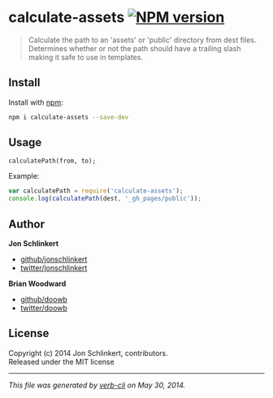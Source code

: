 # calculate-assets [![NPM version](https://badge.fury.io/js/calculate-assets.png)](http://badge.fury.io/js/calculate-assets)

> Calculate the path to an 'assets' or 'public' directory from dest files. Determines whether or not the path should have a trailing slash making it safe to use in templates.

## Install
Install with [npm](npmjs.org):

```bash
npm i calculate-assets --save-dev
```


## Usage

```
calculatePath(from, to);
```

Example:

```js
var calculatePath = require('calculate-assets');
console.log(calculatePath(dest, '_gh_pages/public'));
```

## Author

**Jon Schlinkert**

+ [github/jonschlinkert](https://github.com/jonschlinkert)
+ [twitter/jonschlinkert](http://twitter.com/jonschlinkert)

**Brian Woodward**

+ [github/doowb](https://github.com/doowb)
+ [twitter/doowb](http://twitter.com/jonschlinkert)

## License
Copyright (c) 2014 Jon Schlinkert, contributors.  
Released under the MIT license

***

_This file was generated by [verb-cli](https://github.com/assemble/verb-cli) on May 30, 2014._